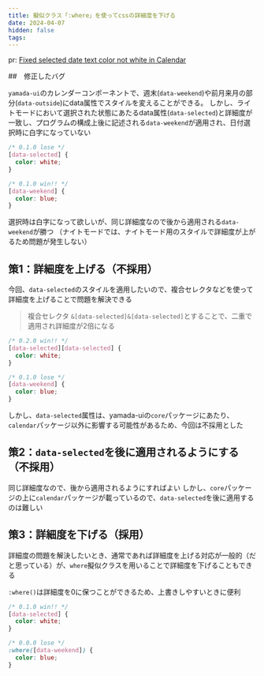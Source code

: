 ```yaml
---
title: 擬似クラス「:where」を使ってcssの詳細度を下げる
date: 2024-04-07
hidden: false
tags:
---
```


pr: [Fixed selected date text color not white in Calendar](https://github.com/yamada-ui/yamada-ui/pull/967)

##　修正したバグ

`yamada-ui`のカレンダーコンポーネントで、週末(`data-weekend`)や前月来月の部分(`data-outside`)にdata属性でスタイルを変えることができる。
しかし、ライトモードにおいて選択された状態にあたるdata属性(`data-selected`)と詳細度が一致し、プログラムの構成上後に記述される`data-weekend`が適用され、日付選択時に白字になっていない

```css
/* 0.1.0 lose */
[data-selected] {　
  color: white;
}

/* 0.1.0 win!! */
[data-weekend] {
  color: blue;
}
```
選択時は白字になって欲しいが、同じ詳細度なので後から適用される`data-weekend`が勝つ
（ナイトモードでは、ナイトモード用のスタイルで詳細度が上がるため問題が発生しない）

## 策1：詳細度を上げる（不採用）

今回、`data-selected`のスタイルを適用したいので、複合セレクタなどを使って詳細度を上げることで問題を解決できる

> 複合セレクタ
> `&[data-selected]&[data-selected]`とすることで、二重で適用され詳細度が2倍になる

```css
/* 0.2.0 win!! */
[data-selected][data-selected] {　
  color: white;
}

/* 0.1.0 lose */
[data-weekend] {
  color: blue;
}
```

しかし、`data-selected`属性は、yamada-uiの`core`パッケージにあたり、`calendar`パッケージ以外に影響する可能性があるため、今回は不採用とした

## 策2：`data-selected`を後に適用されるようにする（不採用）

同じ詳細度なので、後から適用されるようにすればよい
しかし、`core`パッケージの上に`calendar`パッケージが載っているので、`data-selected`を後に適用するのは難しい

## 策3：詳細度を下げる（採用）

詳細度の問題を解決したいとき、通常であれば詳細度を上げる対応が一般的（だと思っている）が、`where`擬似クラスを用いることで詳細度を下げることもできる

`:where()`は詳細度を0に保つことができるため、上書きしやすいときに便利

```css
/* 0.1.0 win!! */
[data-selected] {　
  color: white;
}

/* 0.0.0 lose */
:where([data-weekend]) {
  color: blue;
}
```
